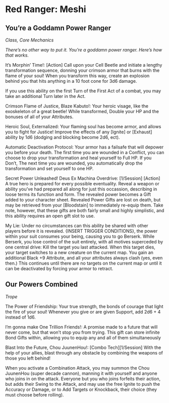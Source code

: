 # Red Ranger: Meshi

## You’re a Goddamn Power Ranger

*Class, Core Mechanics*

*There’s no other way to put it. You’re a goddamn power ranger. Here’s how that works.*

It’s Morphin’ Time\!: \[Action\] Call upon your Cell Beetle and initiate a lengthy transformation sequence, donning your crimson armor that burns with the flame of your soul\! When you transform this way, create an explosion behind you that hits anything in a 10 foot cone for 3d6 damage.

If you use this ability on the first Turn of the First Act of a combat, you may take an additional Turn later in the Act.

Crimson Flame of Justice, Blaze Kabuto\!: Your heroic visage, like the exoskeleton of a great beetle\! While transformed, Double your HP and the bonuses of all of your Attributes.

Heroic Soul, Externalized: Your flaming soul has become armor, and allows you to fight for Justice\! Improve the effects of any \[Ignite\] or \[Exhaust\] ability by 1d6 (dodging and blocking become 2d6, ect).

Automatic Deactivation Protocol: Your armor has a failsafe that will depower you before your death. The first time you are wounded in a Conflict, you can choose to drop your transformation and heal yourself to Full HP. If you Don’t, The next time you are wounded, you automatically drop the transformation and set yourself to one HP.

Secret Power Unleashed\! Deus Ex Machina Overdrive: \[1/Session\] \[Action\] A true hero is prepared for every possible eventuality. Reveal a weapon or ability you’ve had prepared all along for just this occassion, describing in loose terms its function and form. The revealed power becomes a Gift added to your character sheet. Revealed Power Gifts are lost on death, but may be retrieved from your \[Bloodstain\] to immediately re-equip them. Take note, however, that these gifts are both fairly small and highly simplistic, and this ability requires an open gift slot to use. 

My Lie: Under no circumstances can this ability be shared with other players before it is revealed. {INSERT TRIGGER CONDITIONS}, the power within your suit consumes your being, causing you to go Berserk. While Berserk, you lose control of the suit entirely, with all motives superceded by one central drive: Kill the target you last attacked. When this target dies, your target switches to a new creature on the current map. You gain an additional Black \+9 Attribute, and all your attributes always clash (yes, even then.) This continues until there are no targets on the current map or until it can be deactivated by forcing your armor to retract. 

## Our Powers Combined

*Trope*

The Power of Friendship: Your true strength, the bonds of courage that light the fire of your soul\! Whenever you give or are given Support, add 2d6 \+ 4 instead of 1d6.

I’m gonna make One Trillion Friends\!: A promise made to a future that will never come, but that won’t stop you from trying. This gift can store infinite Bond Gifts within, allowing you to equip any and all of them simultaneously

Blast Into the Future, Chou JuunenHou\!: \[Combo Tech\]\[1/Session\] With the help of your allies, blast through any obstacle by combining the weapons of those you left behind\!

When you activate a Combination Attack, you may summon the Chou JuunenHou (super decade cannon), manning it with yourself and anyone who joins in on the attack. Everyone but you who joins forfeits their action, but adds their Swing to the Attack, and may use the free Ignite to push the Accuracy or Damage, or to Add Targets or Knockback, their choice (they must choose before rolling).

